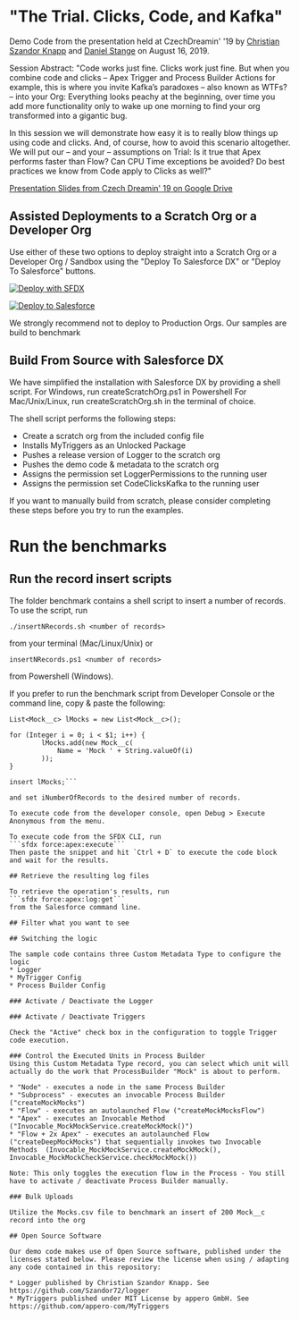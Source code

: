 # "The Trial. Clicks, Code, and Kafka"

Demo Code from the presentation held at CzechDreamin' '19 by [Christian Szandor Knapp](https//github.com/szandor72) and [Daniel Stange](https//github.com/dstdia) on August 16, 2019.

Session Abstract: "Code works just fine. Clicks work just fine. But when you combine code and clicks – Apex Trigger and Process Builder Actions for example, this is where you invite Kafka’s paradoxes – also known as WTFs? – into your Org: Everything looks peachy at the beginning, over time you add more functionality only to wake up one morning to find your org transformed into a gigantic bug.

In this session we will demonstrate how easy it is to really blow things up using code and clicks. And, of course, how to avoid this scenario altogether. We will put our – and your – assumptions on Trial: Is it true that Apex performs faster than Flow? Can CPU Time exceptions be avoided? Do best practices we know from Code apply to Clicks as well?"

[Presentation Slides from Czech Dreamin' 19 on Google Drive](https://drive.google.com/file/d/1WW71_U3nE1LPd3lETS-s5_Smucoxv3xs/view?usp=sharing) 

## Assisted Deployments to a Scratch Org or a Developer Org 

Use either of these two options to deploy straight into a Scratch Org or a Developer Org / Sandbox using the "Deploy To Salesforce DX" or "Deploy To Salesforce" buttons.

[![Deploy with SFDX](https://deploy-to-sfdx.com/dist/assets/images/DeployToSFDX.svg)](https://deploy-to-sfdx.com)

[![Deploy to Salesforce](https://raw.githubusercontent.com/afawcett/githubsfdeploy/master/src/main/webapp/resources/img/deploy.png)](https://githubsfdeploy.herokuapp.com/app/githubdeploy/dstdia/CzechDreamin19_Kafka
)

We strongly recommend not to deploy to Production Orgs. Our samples are build to benchmark 

## Build From Source with Salesforce DX 

We have simplified the installation with Salesforce DX by providing a shell script. 
For Windows, run createScratchOrg.ps1 in Powershell
For Mac/Unix/Linux, run createScratchOrg.sh in the terminal of choice.

The shell script performs the following steps:

* Create a scratch org from the included config file
* Installs MyTriggers as an Unlocked Package
* Pushes a release version of Logger to the scratch org
* Pushes the demo code & metadata to the scratch org
* Assigns the permission set LoggerPermissions to the running user
* Assigns the permission set CodeClicksKafka to the running user

If you want to manually build from scratch, please consider completing these steps before you try to run the examples. 

# Run the benchmarks

## Run the record insert scripts
The folder benchmark contains a shell script to insert a number of records. To use the script, run

```./insertNRecords.sh <number of records> ```
	
from your terminal (Mac/Linux/Unix) or 

```insertNRecords.ps1 <number of records> ```

from Powershell (Windows). 

If you prefer to run the benchmark script from Developer Console or the command line, copy & paste the following:

```Integer iNumberOfRecords = 0;
List<Mock__c> lMocks = new List<Mock__c>();

for (Integer i = 0; i < $1; i++) {
		lMocks.add(new Mock__c(
			Name = 'Mock ' + String.valueOf(i)
		));
}

insert lMocks;```

and set iNumberOfRecords to the desired number of records.

To execute code from the developer console, open Debug > Execute Anonymous from the menu.

To execute code from the SFDX CLI, run
```sfdx force:apex:execute```
Then paste the snippet and hit `Ctrl + D` to execute the code block and wait for the results. 

## Retrieve the resulting log files

To retrieve the operation's results, run
```sfdx force:apex:log:get```
from the Salesforce command line. 

## Filter what you want to see

## Switching the logic

The sample code contains three Custom Metadata Type to configure the logic
* Logger
* MyTrigger Config
* Process Builder Config

### Activate / Deactivate the Logger

### Activate / Deactivate Triggers

Check the "Active" check box in the configuration to toggle Trigger code execution.

### Control the Executed Units in Process Builder
Using this Custom Metadata Type record, you can select which unit will actually do the work that ProcessBuilder "Mock" is about to perform. 

* "Node" - executes a node in the same Process Builder
* "Subprocess" - executes an invocable Process Builder ("createMockMocks")
* "Flow" - executes an autolaunched Flow ("createMockMocksFlow")
* "Apex" - executes an Invocable Method ("Invocable_MockMockService.createMockMock()")
* "Flow + 2x Apex" - executes an autolaunched Flow ("createDeepMockMocks") that sequentially invokes two Invocable Methods  (Invocable_MockMockService.createMockMock(), Invocable_MockMockCheckService.checkMockMock()) 

Note: This only toggles the execution flow in the Process - You still have to activate / deactivate Process Builder manually.

### Bulk Uploads

Utilize the Mocks.csv file to benchmark an insert of 200 Mock__c record into the org

## Open Source Software

Our demo code makes use of Open Source software, published under the licenses stated below. Please review the license when using / adapting any code contained in this repository:

* Logger published by Christian Szandor Knapp. See https://github.com/Szandor72/logger
* MyTriggers published under MIT License by appero GmbH. See https://github.com/appero-com/MyTriggers


